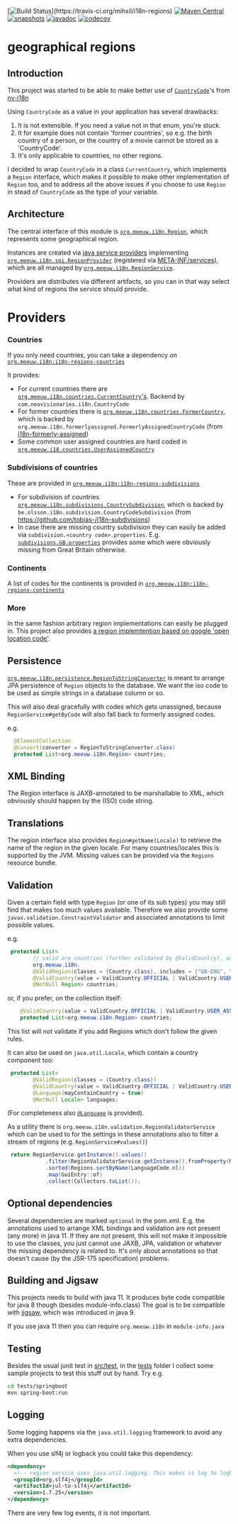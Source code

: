 [![Build Status](https://travis-ci.org/mihxil/i18n-regions.svg?)](https://travis-ci.org/mihxil/i18n-regions)
[![Maven Central](https://img.shields.io/maven-central/v/org.meeuw.i18n/i18n-regions.svg?label=Maven%20Central)](https://search.maven.org/search?q=g:%22org.meeuw.i18n%22)
[![snapshots](https://img.shields.io/nexus/s/https/oss.sonatype.org/org.meeuw.i18n/i18n-regions.svg)](https://oss.sonatype.org/content/repositories/staging/org/meeuw/i18n/)
[![javadoc](http://www.javadoc.io/badge/org.meeuw.i18n/i18n-regions.svg?color=blue)](http://www.javadoc.io/doc/org.meeuw.i18n/i18n-regions)
[![codecov](https://codecov.io/gh/mihxil/i18n-regions/branch/master/graph/badge.svg)](https://codecov.io/gh/mihxil/i18n-regions)


geographical regions
=============

Introduction
---
This project was started to be able to make better use of [`CountryCode`](https://github.com/TakahikoKawasaki/nv-i18n/blob/master/src/main/java/com/neovisionaries/i18n/CountryCode.java)'s from [nv-i18n](https://github.com/TakahikoKawasaki/nv-i18n)

Using `CountryCode` as a value in your application has several drawbacks:

1. It is not extensible. If you need a value not in that enum, you're stuck.
2. It for example does not contain 'former countries', so e.g. the birth country of a person, or the country of a movie cannot be stored as a 'CountryCode'.
3. It's only applicable to countries, no other regions.

I decided to wrap `CountryCode` in a class `CurrentCountry`, which implements a `Region` interface, which makes it possible to make other implementation of `Region` too, and to address all the above issues if you choose to use `Region` in stead of `CountryCode` as the type of your variable.


Architecture
---
The central interface of this module is [`org.meeuw.i18n.Region`](i18n-regions/src/main/java/org/meeuw/i18n/Region.java), which represents some geographical region.

Instances are created via  [java service providers](https://www.baeldung.com/java-spi) implementing [`org.meeuw.i18n.spi.RegionProvider`](i18n-regions/src/main/java/org/meeuw/i18n/spi/RegionProvider.java) (registered via [META-INF/services](i18n-regions/src/main/resources/META-INF/services/org.meeuw.i18n.spi.RegionProvider)), which are all managed by  [`org.meeuw.i18n.RegionService`](i18n-regions/src/main/java/org/meeuw/i18n/RegionService.java). 

Providers are distributes via different artifacts, so you can in that way select what kind of regions the  service should provide.


Providers
========

### Countries
If you only need countries, you can take a dependency on [`org.meeuw.i18n:i18n-regions-countries`](https://search.maven.org/search?q=g:org.meeuw.i18n%20AND%20a:i18n-regions-countries&core=gav)

It provides:
- For current countries there are [`org.meeuw.i18n.countries.CurrentCountry`'s](i18n-regions-countries/src/main/java/org/meeuw/i18n/countries/CurrentCountry.java). Backend by `com.neovisionaries.i18n.CountryCode`
- For former countries there is [`org.meeuw.i18n.countries.FormerCountry`](i18n-regions-countries/src/main/java/org/meeuw/i18n/countries/FormerCountry.java), which is backed by  `org.meeuw.i18n.formerlyassigned.FormerlyAssignedCountryCode` (from [i18n-formerly-assigned](https://github.com/mihxil/i18n-formerly-assigned))
- Some common user assigned countries are  hard coded in [`org.meeuw.i18.countries.UserAssignedCountry`](si18n-regions-countries/src/main/java/org/meeuw/i18n/countries/UserAssignedCountry.java)

### Subdivisions of countries
These are provided in [`org.meeuw.i18n:i18n-regions-subdivisions`](https://search.maven.org/search?q=g:org.meeuw.i18n%20AND%20a:i18n-regions-subdivisions&core=gav)
- For subdivision of countries [`org.meeuw.i18n.subdivisions.CountrySubdivision`](i18n-regions-subdivisions/src/main/java/org/meeuw/i18n/subdivisions/CountrySubdivision.java), which is backed by 
`be.olsson.i18n.subdivision.CountryCodeSubdivision` (from https://github.com/tobias-/i18n-subdivisions)
- In case there are missing country subdivision they can easily be added via `subdivision.<country code>.properties`. E.g. [`subdivisions.GB.properties`](i18n-regions-subdivisions/src/main/resources/subdivisions.GB.properties) provides some which were obviously missing from Great Britain otherwise.

### Continents
A list of codes for the continents is provided in [`org.meeuw.i18n:i18n-regions-continents`](https://search.maven.org/search?q=g:org.meeuw.i18n%20AND%20a:i18n-regions-continents&core=ga)

### More
In the same fashion arbitrary region implementations can easily be plugged in. This project also provides [a region implemtention based on google 'open location code'](i18n-regions-openlocationcode).


Persistence
-----------
[`org.meeuw.i18n.persistence.RegionToStringConverter`](i18n-regions/src/main/java/org/meeuw/i18n/persistence/RegionToStringConverter.java) is meant to arrange JPA persistence of `Region` objects to the database. We want the iso code to be used as simple strings in a database column or so.

This will also deal gracefully with codes which gets unassigned, because `RegionService#getByCode` will also fall back to formerly assigned codes.

e.g.
```java
  @ElementCollection
  @Convert(converter = RegionToStringConverter.class)
  protected List<org.meeuw.i18n.Region> countries;
```


XML Binding
----
The Region interface is JAXB-annotated to be marshallable to XML, which obviously should happen by the (ISO) code string.

Translations
----
The region interface also provides `Region#getName(Locale)` to retrieve the name of the region in the given locale. For many countries/locales this is supported by the JVM. Missing values can be provided via the `Regions` resource bundle.

Validation
-----
Given a certain field with type `Region` (or one of its sub types) you may still find that makes too much values available. Therefore we also provide some `javax.validation.ConstraintValidator` and associated annotations to limit possible values.

e.g.
```java
 protected List<
        // valid are countries (further validated by @ValidCountry), and a list of codes.
        org.meeuw.i18n.
        @ValidRegion(classes = {Country.class}, includes = {"GB-ENG", "GB-NIR", "GB-SCT", "GB-WLS"})
        @ValidCountry(value = ValidCountry.OFFICIAL | ValidCountry.USER_ASSIGNED | ValidCountry.FORMER, excludes = {"XN"})
        @NotNull Region> countries;
```
or, if you prefer, on the collection itself:
```java
    @ValidCountry(value = ValidCountry.OFFICIAL | ValidCountry.USER_ASSIGNED | ValidCountry.FORMER, includes = {"GB-ENG", "GB-NIR", "GB-SCT", "GB-WLS"})
    protected List<org.meeuw.i18n.Region> countries;
```

This list will not validate if you add Regions which don't follow the given rules.

It can also be used on `java.util.Locale`, which contain a country component too:
```java
 protected List<
        @ValidRegion(classes = {Country.class})
        @ValidCountry(value = ValidCountry.OFFICIAL | ValidCountry.USER_ASSIGNED | ValidCountry.FORMER, excludes = {"XN"})
        @Language(mayContainCountry = true)
        @NotNull Locale> languages;
```
(For completeness also [`@Language`](i18n-regions/src/main/java/org/meeuw/i18n/validation/Language.java) is provided).

As a utility there is `org.meeuw.i18n.validation.RegionValidatorService` which can be used to for the settings in these annotations also to filter a stream of regions (e.g. `RegionService#values()`)
```java 
 return RegionService.getInstance().values()
            .filter(RegionValidatorService.getInstance().fromProperty(MediaObject.class, "countries"))
            .sorted(Regions.sortByName(LanguageCode.nl))
            .map(GuiEntry::of)
            .collect(Collectors.toList());
```

Optional dependencies
----
Several dependencies are marked `optional` in the pom.xml. E.g. the annotations used to arrange XML bindings and validation are not present (any more) in java 11. If they are not present, this will not make it impossible to use the classes, you just cannot use JAXB, JPA, validation or whatever the missing dependency is related to. It's only about annotations so that doesn't cause (by the JSR-175 specification) problems.

Building and Jigsaw
---
This projects needs to build with java 11. It produces byte code compatible for java 8 though (besides module-info.class)  The goal is to be compatible with [jigsaw](https://www.baeldung.com/project-jigsaw-java-modularity), which was introduced in java 9.

If you use java 11 then you can require `org.meeuw.i18n` in `module-info.java`


Testing
----
Besides the usual junit test in [src/test](src/test), in the [tests](tests) folder I collect some sample projects to test this stuff out by hand.
Try e.g. 
```bash
cd tests/springboot
mvn spring-boot:run
```

Logging
----
Some logging happens via the `java.util.logging` framework to avoid any extra dependencies.

When you use slf4j or logback you could take this dependency:
```xml
<dependency>
  <!-- region service uses java.util.logging. This makes it log to logback as springboot does -->
  <groupId>org.slf4j</groupId>
  <artifactId>jul-to-slf4j</artifactId>
  <version>1.7.25</version>
</dependency>
```
There are very few log events, it is not important.

